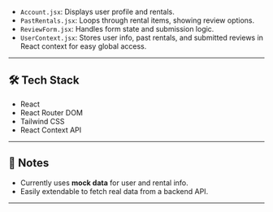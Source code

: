 
- `Account.jsx`: Displays user profile and rentals.
- `PastRentals.jsx`: Loops through rental items, showing review options.
- `ReviewForm.jsx`: Handles form state and submission logic.
- `UserContext.jsx`: Stores user info, past rentals, and submitted reviews in React context for easy global access.

---

## 🛠 Tech Stack

- React
- React Router DOM
- Tailwind CSS
- React Context API

---

## 📌 Notes

- Currently uses **mock data** for user and rental info.
- Easily extendable to fetch real data from a backend API.

---